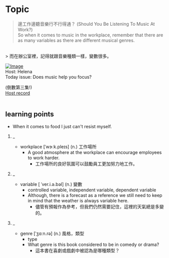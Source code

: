# Topic

> 邊工作邊聽音樂行不行得通？ (Should You Be Listening To Music At Work?) <br>
> So when it comes to music in the workplace, remember that there are as many variables as there are different musical genres.
 <br>
> 而在辦公室裡，記得就跟音樂種類一樣，變數很多。

 <br>

[![Image](https://cdn.voicetube.com/assets/thumbnails/BsWDF8lIGFs.jpg)](https://www.youtube.com/embed/BsWDF8lIGFs?rel=0&showinfo=0&cc_load_policy=0&controls=1&autoplay=1&iv_load_policy=3&playsinline=1&wmode=transparent&start=150&end=158&enablejsapi=1&origin=https://tw.voicetube.com&widgetid=1)<br>
Host: Helena
<br>Today issue: Does music help you focus?

(倒數第三集!)
<br>
[Host record](https://cdn.voicetube.com/tmp/everyday_records/100000164773663/3877.mp3)
<br><br>
## learning points
* When it comes to food I just can't resist myself.
1. _
	* workplace [ˈwɝːk.pleɪs] (n.) 工作場所
		- A good atmosphere at the workplace can encourage employees to work harder.
			+ 工作場所的良好氛圍可以鼓勵員工更加努力地工作。

2. _
	* variable [ ˈver.i.ə.bəl] (n.) 變數
		- controlled variable, independent variable, dependent variable
		- Although, there is a forecast as a reference we still need to keep in mind that the weather is always variable here.
			+ 儘管有預報作為參考，但我們仍然需要記住，這裡的天氣總是多變的。

3. _
	* genre [ˈʒɑːn.rə] (n.) 風格，類型
		- type
		- What genre is this book considered to be in comedy or drama?
			+ 這本書在喜劇或戲劇中被認為是哪種類型？
